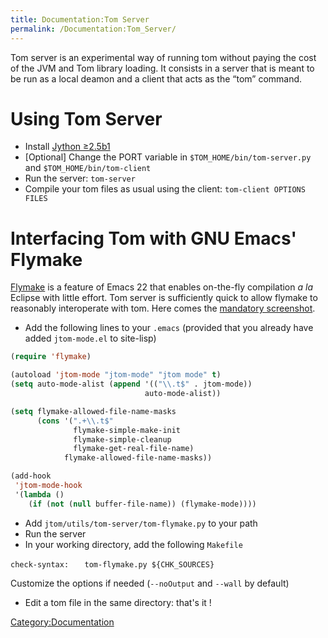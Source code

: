 ```yaml
---
title: Documentation:Tom Server
permalink: /Documentation:Tom_Server/
---
```


Tom server is an experimental way of running tom without paying the cost of the JVM and Tom library loading. It consists in a server that is meant to be run as a local deamon and a client that acts as the “tom” command.

Using Tom Server
================

-   Install [Jython ≥2.5b1](http://www.jython.org/Project)
-   \[Optional\] Change the PORT variable in `$TOM_HOME/bin/tom-server.py` and `$TOM_HOME/bin/tom-client`
-   Run the server: `tom-server`
-   Compile your tom files as usual using the client: `tom-client OPTIONS FILES`

Interfacing Tom with GNU Emacs' Flymake
=======================================

[Flymake](http://www.gnu.org/software/emacs/manual/html_node/emacs/Flymake.html) is a feature of Emacs 22 that enables on-the-fly compilation *a la* Eclipse with little effort. Tom server is sufficiently quick to allow flymake to reasonably interoperate with tom. Here comes the [mandatory screenshot](http://www.loria.fr/~brauner/emacs.png).

-   Add the following lines to your `.emacs` (provided that you already have added `jtom-mode.el` to site-lisp)

``` lisp
(require 'flymake)

(autoload 'jtom-mode "jtom-mode" "jtom mode" t)
(setq auto-mode-alist (append '(("\\.t$" . jtom-mode))
                              auto-mode-alist))

(setq flymake-allowed-file-name-masks
      (cons '(".+\\.t$"
              flymake-simple-make-init
              flymake-simple-cleanup
              flymake-get-real-file-name)
            flymake-allowed-file-name-masks))

(add-hook
 'jtom-mode-hook
 '(lambda ()
    (if (not (null buffer-file-name)) (flymake-mode))))
```

-   Add `jtom/utils/tom-server/tom-flymake.py` to your path
-   Run the server
-   In your working directory, add the following `Makefile`

`check-syntax:`
`   tom-flymake.py ${CHK_SOURCES}`

Customize the options if needed (`--noOutput` and `--wall` by default)

-   Edit a tom file in the same directory: that's it !

[Category:Documentation](/Category:Documentation "wikilink")